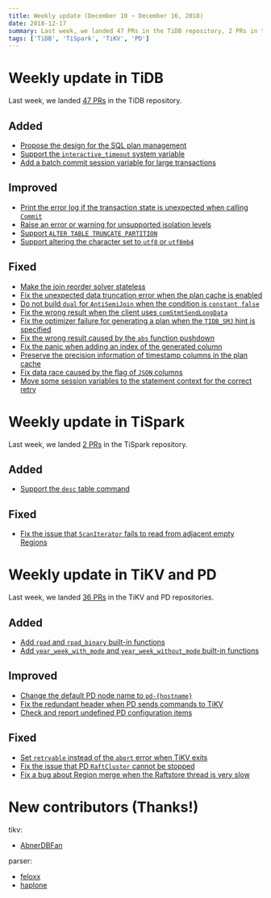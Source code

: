 ```yaml
---
title: Weekly update (December 10 ~ December 16, 2018)
date: 2018-12-17
summary: Last week, we landed 47 PRs in the TiDB repository, 2 PRs in the TiSpark repository, and 36 PRs in the TiKV and PD repositories.
tags: ['TiDB', 'TiSpark', 'TiKV', 'PD']
---
```


# Weekly update in TiDB

Last week, we landed [47 PRs](https://github.com/pingcap/tidb/pulls?utf8=%E2%9C%93&q=is%3Apr+is%3Amerged+merged%3A2018-12-10..2018-12-16+) in the TiDB repository.

## Added

- [Propose the design for the SQL plan management](https://github.com/pingcap/tidb/pull/8651)
- [Support the `interactive_timeout` system variable](https://github.com/pingcap/tidb/pull/8573)
- [Add a batch commit session variable for large transactions](https://github.com/pingcap/tidb/pull/8293)

## Improved

- [Print the error log if the transaction state is unexpected when calling `Commit`](https://github.com/pingcap/tidb/pull/8687)
- [Raise an error or warning for unsupported isolation levels](https://github.com/pingcap/tidb/pull/8625)
- [Support `ALTER TABLE TRUNCATE PARTITION`](https://github.com/pingcap/tidb/pull/8624)
- [Support altering the character set to `utf8` or `utf8mb4`](https://github.com/pingcap/tidb/pull/8037)

## Fixed

- [Make the join reorder solver stateless](https://github.com/pingcap/tidb/pull/8680)
- [Fix the unexpected data truncation error when the plan cache is enabled](https://github.com/pingcap/tidb/pull/8656)
- [Do not build `dual` for `AntiSemiJoin` when the condition is `constant false`](https://github.com/pingcap/tidb/pull/8648)
- [Fix the wrong result when the client uses `comStmtSendLongData`](https://github.com/pingcap/tidb/pull/8645)
- [Fix the optimizer failure for generating a plan when the `TIDB_SMJ` hint is specified](https://github.com/pingcap/tidb/pull/8635)
- [Fix the wrong result caused by the `abs` function pushdown](https://github.com/pingcap/tidb/pull/8622)
- [Fix the panic when adding an index of the generated column](https://github.com/pingcap/tidb/pull/8620)
- [Preserve the precision information of timestamp columns in the plan cache](https://github.com/pingcap/tidb/pull/8619)
- [Fix data race caused by the flag of `JSON` columns](https://github.com/pingcap/tidb/pull/8564)
- [Move some session variables to the statement context for the correct retry](https://github.com/pingcap/tidb/pull/8034)

# Weekly update in TiSpark

Last week, we landed [2 PRs](https://github.com/pingcap/tispark/pulls?utf8=%E2%9C%93&q=is%3Apr+is%3Amerged+merged%3A2018-12-10..2018-12-16+) in the TiSpark repository.

## Added

- [Support the `desc` table command](https://github.com/pingcap/tispark/pull/517)

## Fixed

- [Fix the issue that `ScanIterator` fails to read from adjacent empty Regions](https://github.com/pingcap/tispark/pull/519)

# Weekly update in TiKV and PD

Last week, we landed [36 PRs](https://github.com/search?utf8=%E2%9C%93&q=repo%3Atikv%2Ftikv+repo%3Apingcap%2Fpd+is%3Apr+is%3Amerged+merged%3A2018-12-10..2018-12-16&type=Issues) in the TiKV and PD repositories.

## Added

- [Add `rpad` and `rpad_binary` built-in functions](https://github.com/tikv/tikv/pull/3914)
- [Add `year_week_with_mode` and `year_week_without_mode` built-in functions](https://github.com/tikv/tikv/pull/3876)

## Improved

- [Change the default PD node name to `pd-{hostname}`](https://github.com/pingcap/pd/pull/1366)
- [Fix the redundant header when PD sends commands to TiKV](https://github.com/pingcap/pd/pull/1365)
- [Check and report undefined PD configuration items](https://github.com/pingcap/pd/pull/1362)

## Fixed

- [Set `retryable` instead of the `abort` error when TiKV exits](https://github.com/tikv/tikv/pull/3891)
- [Fix the issue that PD `RaftCluster` cannot be stopped](https://github.com/pingcap/pd/pull/1383)
- [Fix a bug about Region merge when the Raftstore thread is very slow](https://github.com/tikv/tikv/pull/3822)

# New contributors (Thanks!)

tikv:

- [AbnerDBFan](https://github.com/AbnerDBFan)

parser:

- [feloxx](https://github.com/feloxx)
- [haplone](https://github.com/haplone)